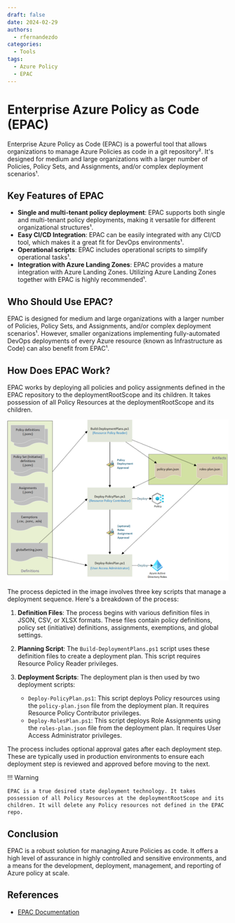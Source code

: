 ```yaml
---
draft: false
date: 2024-02-29
authors:
  - rfernandezdo
categories:
  - Tools
tags:
  - Azure Policy
  - EPAC  
---
```


# Enterprise Azure Policy as Code (EPAC)

Enterprise Azure Policy as Code (EPAC) is a powerful tool that allows organizations to manage Azure Policies as code in a git repository². It's designed for medium and large organizations with a larger number of Policies, Policy Sets, and Assignments, and/or complex deployment scenarios¹.

## Key Features of EPAC

- **Single and multi-tenant policy deployment**: EPAC supports both single and multi-tenant policy deployments, making it versatile for different organizational structures¹.
- **Easy CI/CD Integration**: EPAC can be easily integrated with any CI/CD tool, which makes it a great fit for DevOps environments¹.
- **Operational scripts**: EPAC includes operational scripts to simplify operational tasks¹.
- **Integration with Azure Landing Zones**: EPAC provides a mature integration with Azure Landing Zones. Utilizing Azure Landing Zones together with EPAC is highly recommended¹.

## Who Should Use EPAC?

EPAC is designed for medium and large organizations with a larger number of Policies, Policy Sets, and Assignments, and/or complex deployment scenarios¹. However, smaller organizations implementing fully-automated DevOps deployments of every Azure resource (known as Infrastructure as Code) can also benefit from EPAC¹.

## How Does EPAC Work?

EPAC works by deploying all policies and policy assignments defined in the EPAC repository to the deploymentRootScope and its children. It takes possession of all Policy Resources at the deploymentRootScope and its children.

![Alt text](image-2.png)


The process depicted in the image involves three key scripts that manage a deployment sequence. Here's a breakdown of the process:

1. **Definition Files**: The process begins with various definition files in JSON, CSV, or XLSX formats. These files contain policy definitions, policy set (initiative) definitions, assignments, exemptions, and global settings.

2. **Planning Script**: The `Build-DeploymentPlans.ps1` script uses these definition files to create a deployment plan. This script requires Resource Policy Reader privileges.

3. **Deployment Scripts**: The deployment plan is then used by two deployment scripts:
   - `Deploy-PolicyPlan.ps1`: This script deploys Policy resources using the `policy-plan.json` file from the deployment plan. It requires Resource Policy Contributor privileges.
   - `Deploy-RolesPlan.ps1`: This script deploys Role Assignments using the `roles-plan.json` file from the deployment plan. It requires User Access Administrator privileges.

The process includes optional approval gates after each deployment step. These are typically used in production environments to ensure each deployment step is reviewed and approved before moving to the next.


!!! Warning

    EPAC is a true desired state deployment technology. It takes possession of all Policy Resources at the deploymentRootScope and its children. It will delete any Policy resources not defined in the EPAC repo.

## Conclusion

EPAC is a robust solution for managing Azure Policies as code. It offers a high level of assurance in highly controlled and sensitive environments, and a means for the development, deployment, management, and reporting of Azure policy at scale. 

## References
- [EPAC Documentation](https://github.com/Azure/enterprise-azure-policy-as-code)




